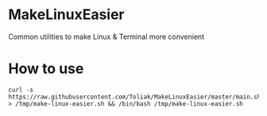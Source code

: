 # MakeLinuxEasier
Common utilities to make Linux &amp; Terminal more convenient

# How to use

```console
curl -s https://raw.githubusercontent.com/Toliak/MakeLinuxEasier/master/main.sh > /tmp/make-linux-easier.sh && /bin/bash /tmp/make-linux-easier.sh
```
